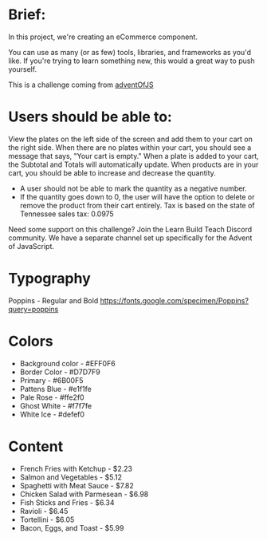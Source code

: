 # Brief:
In this project, we're creating an eCommerce component.

You can use as many (or as few) tools, libraries, and frameworks as you'd like.  If you're trying to learn something new, this would a great way to push yourself.

This is a challenge coming from [adventOfJS]('https://www.adventofjs.com/')

# Users should be able to:

View the plates on the left side of the screen and add them to your cart on the right side.
When there are no plates within your cart, you should see a message that says, "Your cart is empty."
When a plate is added to your cart, the Subtotal and Totals will automatically update.
When products are in your cart, you should be able to increase and decrease the quantity. 
- A user should not be able to mark the quantity as a negative number.
- If the quantity goes down to 0, the user will have the option to delete or remove the product from their cart entirely.
Tax is based on the state of Tennessee sales tax: 0.0975


Need some support on this challenge? Join the Learn Build Teach Discord community. We have a separate channel set up specifically for the Advent of JavaScript.

# Typography

Poppins - Regular and Bold
https://fonts.google.com/specimen/Poppins?query=poppins

# Colors

- Background color - #EFF0F6
- Border Color - #D7D7F9
- Primary - #6B00F5
- Pattens Blue - #e1f1fe
- Pale Rose - #ffe2f0
- Ghost White - #f7f7fe
- White Ice - #defef0

# Content

- French Fries with Ketchup - $2.23
- Salmon and Vegetables - $5.12
- Spaghetti with Meat Sauce - $7.82
- Chicken Salad with Parmesean - $6.98
- Fish Sticks and Fries - $6.34
- Ravioli - $6.45
- Tortellini - $6.05
- Bacon, Eggs, and Toast - $5.99
